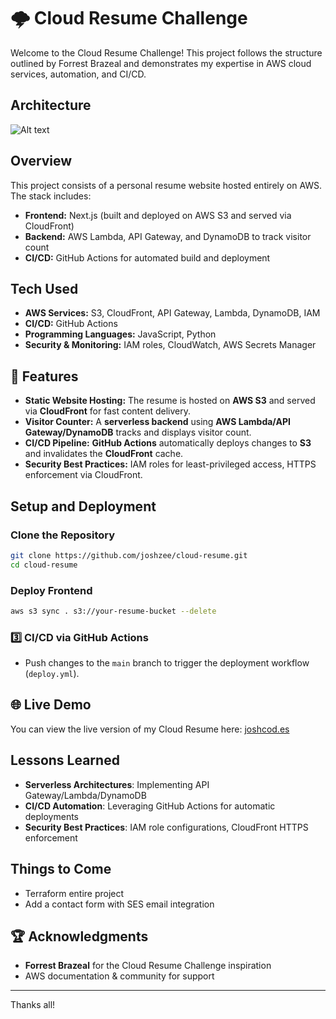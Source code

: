 # 🌩️ Cloud Resume Challenge

Welcome to the Cloud Resume Challenge! This project follows the structure outlined by Forrest Brazeal and demonstrates my expertise in AWS cloud services, automation, and CI/CD.
## Architecture
<img title="a title" alt="Alt text" src="/images/CRC-archdiagram.jpg">

## Overview
This project consists of a personal resume website hosted entirely on AWS. The stack includes:
- **Frontend:** Next.js (built and deployed on AWS S3 and served via CloudFront)
- **Backend:** AWS Lambda, API Gateway, and DynamoDB to track visitor count
- **CI/CD:** GitHub Actions for automated build and deployment

## Tech Used
- **AWS Services:** S3, CloudFront, API Gateway, Lambda, DynamoDB, IAM
- **CI/CD:** GitHub Actions
- **Programming Languages:** JavaScript, Python
- **Security & Monitoring:** IAM roles, CloudWatch, AWS Secrets Manager

## 📜 Features
- **Static Website Hosting:** The resume is hosted on **AWS S3** and served via **CloudFront** for fast content delivery.
- **Visitor Counter:** A **serverless backend** using **AWS Lambda/API Gateway/DynamoDB** tracks and displays visitor count.
- **CI/CD Pipeline:** **GitHub Actions** automatically deploys changes to **S3** and invalidates the **CloudFront** cache.
- **Security Best Practices:** IAM roles for least-privileged access, HTTPS enforcement via CloudFront.


##  Setup and Deployment
### Clone the Repository
```sh
git clone https://github.com/joshzee/cloud-resume.git
cd cloud-resume
```

### Deploy Frontend
```sh
aws s3 sync . s3://your-resume-bucket --delete
```

### 3️⃣ CI/CD via GitHub Actions
- Push changes to the `main` branch to trigger the deployment workflow (`deploy.yml`).

## 🌐 Live Demo
You can view the live version of my Cloud Resume here: [joshcod.es](https://joshcod.es)

## Lessons Learned
- **Serverless Architectures**: Implementing API Gateway/Lambda/DynamoDB
- **CI/CD Automation**: Leveraging GitHub Actions for automatic deployments
- **Security Best Practices**: IAM role configurations, CloudFront HTTPS enforcement

## Things to Come
- Terraform entire project
- Add a contact form with SES email integration

## 🏆 Acknowledgments
- **Forrest Brazeal** for the Cloud Resume Challenge inspiration
- AWS documentation & community for support

---
Thanks all!

